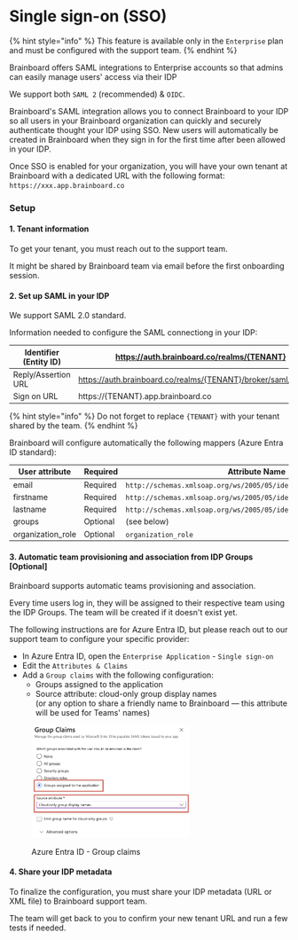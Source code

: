 # Single sign-on (SSO)

{% hint style="info" %}
This feature is available only in the `Enterprise` plan and must be configured with the support team.
{% endhint %}

Brainboard offers SAML integrations to Enterprise accounts so that admins can easily manage users' access via their IDP

We support both `SAML 2` (recommended) & `OIDC`.

Brainboard's SAML integration allows you to connect Brainboard to your IDP so all users in your Brainboard organization can quickly and securely authenticate thought your IDP using SSO. New users will automatically be created in Brainboard when they sign in for the first time after been allowed in your IDP.



Once SSO is enabled for your organization, you will have your own tenant at Brainboard with a dedicated URL with the following format: `https://xxx.app.brainboard.co`

### Setup

#### 1. Tenant information

To get your tenant, you must reach out to the support team.

It might be shared by Brainboard team via email before the first onboarding session.

#### 2. Set up SAML in your IDP

We support SAML 2.0 standard.

Information needed to configure the SAML connectiong in your IDP:

| Identifier (Entity ID) | https://auth.brainboard.co/realms/{TENANT}                      |
| ---------------------- | --------------------------------------------------------------- |
| Reply/Assertion URL    | https://auth.brainboard.co/realms/{TENANT}/broker/saml/endpoint |
| Sign on URL            | https://{TENANT}.app.brainboard.co                              |

{% hint style="info" %}
Do not forget to replace `{TENANT}` with your tenant shared by the team.
{% endhint %}



Brainboard will configure automatically the following mappers (Azure Entra ID standard):

<table><thead><tr><th width="153.77734375">User attribute</th><th width="106.0234375">Required</th><th>Attribute Name</th></tr></thead><tbody><tr><td>email</td><td>Required</td><td><code>http://schemas.xmlsoap.org/ws/2005/05/identity/claims/emailaddress</code></td></tr><tr><td>firstname</td><td>Required</td><td><code>http://schemas.xmlsoap.org/ws/2005/05/identity/claims/givenname</code></td></tr><tr><td>lastname</td><td>Required</td><td><code>http://schemas.xmlsoap.org/ws/2005/05/identity/claims/surname</code></td></tr><tr><td>groups</td><td>Optional</td><td>(see below)</td></tr><tr><td>organization_role</td><td>Optional</td><td><code>organization_role</code></td></tr></tbody></table>

#### 3. Automatic team provisioning and association from IDP Groups \[Optional]

Brainboard supports automatic teams provisioning and association.

Every time users log in, they will be assigned to their respective team using the IDP Groups. The team will be created if it doesn't exist yet.

The following instructions are for Azure Entra ID, but please reach out to our support team to configure your specific provider:

* In Azure Entra ID, open the `Enterprise Application` - `Single sign-on`
* Edit the `Attributes & Claims`
* Add a `Group claims` with the following configuration:
  * Groups assigned to the application
  * Source attribute: cloud-only group display names\
    (or any option to share a friendly name to Brainboard — this attribute will be used for Teams' names)

<figure><img src="../../.gitbook/assets/OVHtI7BllCiMMMgv.png" alt="" width="285"><figcaption><p>Azure Entra ID - Group claims</p></figcaption></figure>

#### 4. Share your IDP metadata

To finalize the configuration, you must share your IDP metadata (URL or XML file) to Brainboard support team.

The team will get back to you to confirm your new tenant URL and run a few tests if needed.



